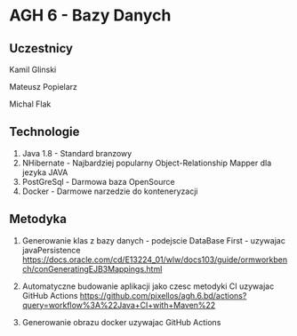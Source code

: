 #  AGH 6 - Bazy Danych

## Uczestnicy

Kamil Glinski

Mateusz Popielarz

Michal Flak

## Technologie
1. Java 1.8 - Standard branzowy
2. NHibernate - Najbardziej popularny Object-Relationship Mapper dla jezyka JAVA
3. PostGreSql - Darmowa baza OpenSource
4. Docker - Darmowe narzedzie do konteneryzacji

## Metodyka

1. Generowanie klas z bazy danych - podejscie DataBase First - uzywajac javaPersistence https://docs.oracle.com/cd/E13224_01/wlw/docs103/guide/ormworkbench/conGeneratingEJB3Mappings.html

1. Automatyczne budowanie aplikacji jako czesc metodyki CI uzywajac GitHub Actions https://github.com/pixellos/agh.6.bd/actions?query=workflow%3A%22Java+CI+with+Maven%22

1. Generowanie obrazu docker uzywajac GitHub Actions
